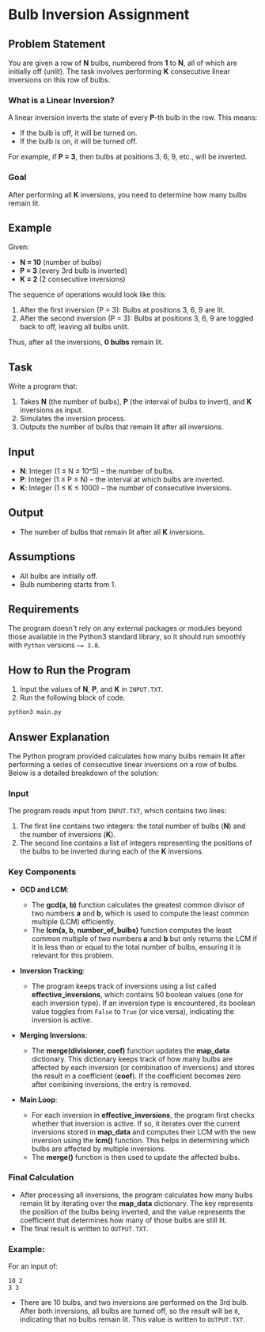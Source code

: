 # Bulb Inversion Assignment

## Problem Statement

You are given a row of **N** bulbs, numbered from **1** to **N**, all of which are initially off (unlit). The task involves performing **K** consecutive linear inversions on this row of bulbs.

### What is a Linear Inversion?
A linear inversion inverts the state of every **P**-th bulb in the row. This means:
- If the bulb is off, it will be turned on.
- If the bulb is on, it will be turned off.

For example, if **P = 3**, then bulbs at positions 3, 6, 9, etc., will be inverted.

### Goal
After performing all **K** inversions, you need to determine how many bulbs remain lit.

## Example

Given:
- **N = 10** (number of bulbs)
- **P = 3** (every 3rd bulb is inverted)
- **K = 2** (2 consecutive inversions)

The sequence of operations would look like this:
1. After the first inversion (P = 3): Bulbs at positions 3, 6, 9 are lit.
2. After the second inversion (P = 3): Bulbs at positions 3, 6, 9 are toggled back to off, leaving all bulbs unlit.

Thus, after all the inversions, **0 bulbs** remain lit.

## Task
Write a program that:
1. Takes **N** (the number of bulbs), **P** (the interval of bulbs to invert), and **K** inversions as input.
2. Simulates the inversion process.
3. Outputs the number of bulbs that remain lit after all inversions.

## Input
- **N**: Integer (1 ≤ N ≤ 10^5) – the number of bulbs.
- **P**: Integer (1 ≤ P ≤ N) – the interval at which bulbs are inverted.
- **K**: Integer (1 ≤ K ≤ 1000) – the number of consecutive inversions.

## Output
- The number of bulbs that remain lit after all **K** inversions.

## Assumptions
- All bulbs are initially off.
- Bulb numbering starts from 1.


## Requirements

The program doesn't rely on any external packages or modules beyond those available in the Python3 standard library, so it should run smoothly with ``Python`` versions ``~= 3.8``.

## How to Run the Program
1. Input the values of **N**, **P**, and **K** in `INPUT.TXT`.
2. Run the following block of code.

```bash
python3 main.py
```

## Answer Explanation

The Python program provided calculates how many bulbs remain lit after performing a series of consecutive linear inversions on a row of bulbs. Below is a detailed breakdown of the solution:

### Input
The program reads input from `INPUT.TXT`, which contains two lines:
1. The first line contains two integers: the total number of bulbs (**N**) and the number of inversions (**K**).
2. The second line contains a list of integers representing the positions of the bulbs to be inverted during each of the **K** inversions.

### Key Components

- **GCD and LCM**:
  - The **gcd(a, b)** function calculates the greatest common divisor of two numbers **a** and **b**, which is used to compute the least common multiple (LCM) efficiently.
  - The **lcm(a, b, number_of_bulbs)** function computes the least common multiple of two numbers **a** and **b** but only returns the LCM if it is less than or equal to the total number of bulbs, ensuring it is relevant for this problem.

- **Inversion Tracking**:
  - The program keeps track of inversions using a list called **effective_inversions**, which contains 50 boolean values (one for each inversion type). If an inversion type is encountered, its boolean value toggles from `False` to `True` (or vice versa), indicating the inversion is active.

- **Merging Inversions**:
  - The **merge(divisioner, coef)** function updates the **map_data** dictionary. This dictionary keeps track of how many bulbs are affected by each inversion (or combination of inversions) and stores the result in a coefficient (**coef**). If the coefficient becomes zero after combining inversions, the entry is removed.

- **Main Loop**:
  - For each inversion in **effective_inversions**, the program first checks whether that inversion is active. If so, it iterates over the current inversions stored in **map_data** and computes their LCM with the new inversion using the **lcm()** function. This helps in determining which bulbs are affected by multiple inversions.
  - The **merge()** function is then used to update the affected bulbs.

### Final Calculation
- After processing all inversions, the program calculates how many bulbs remain lit by iterating over the **map_data** dictionary. The key represents the position of the bulbs being inverted, and the value represents the coefficient that determines how many of those bulbs are still lit.
- The final result is written to `OUTPUT.TXT`.

### Example:
For an input of:

```
10 2
3 3
```

- There are 10 bulbs, and two inversions are performed on the 3rd bulb. After both inversions, all bulbs are turned off, so the result will be `0`, indicating that no bulbs remain lit. This value is written to `OUTPUT.TXT`.